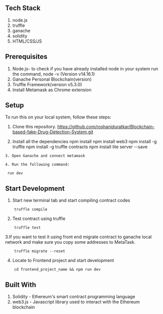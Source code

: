 
## Tech Stack
1. node.js
2. truffle
3. ganache
4. solidity
5. HTML/CSS/JS

 
## Prerequisites

1. Node.js- to check if you have already installed node in your system run the command, node -v (Version v14.16.1)
2. Ganache Personal Blockchain(version)
3. Truffle Framework(version v5.3.0)
4. Install Metamask as Chrome extension

## Setup

To run this on your local system, follow these steps:

1. Clone this repository.
      https://github.com/roshaniduratkar/Blockchain-based-fake-Drug-Detection-System.git


2. Install all the dependencies
      npm install
      npm install web3
      npm install -g truffle
      npm install -g truffle contracts
      npm install lite server --save
      
```
3. Open Ganache and connect metamask

4. Run the following command:
```
     run dev

## Start Development
1. Start new terminal tab and start compiling contract codes

```
    truffle compile

```
2. Test contract using truffle

```
    truffle test

```
3.If you want to test it using front end migrate contract to ganache local network and make sure you copy some addresses to MetaTask. 
```
    truffle migrate --reset

```
4. Locate to Frontend project and start development

```
    cd frontend_project_name && npm run dev

```
## Built With
1. Solidity - Ethereum's smart contract programming language
2. web3.js - Javascript library used to interact with the Ethereum blockchain
